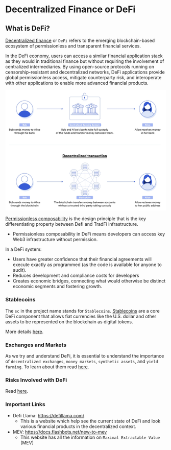 # Decentralized Finance or DeFi

## What is DeFi?

[Decentralized finance](https://chain.link/education/defi) or `DeFi` refers to the emerging blockchain-based ecosystem of permissionless and transparent financial services.

In the DeFi economy, users can access a similar financial application stack as they would in traditional finance but without requiring the involvement of centralized intermediaries. By using open-source protocols running on censorship-resistant and decentralized networks, DeFi applications provide global permissionless access, mitigate counterparty risk, and interoperate with other applications to enable more advanced financial products.

![TradFi vs DeFi](readme-imgs/tradfi-vs-defi.png)

[Permissionless composability](https://chain.link/education-hub/permissionless-composability) is the design principle that is the key differentiating property between Defi and TradFi infrastructure.

- Permissionless composability in DeFi means developers can access key Web3 infrastructure without permission.

In a DeFi system:

- Users have greater confidence that their financial agreements will execute exactly as programmed (as the code is available for anyone to audit).
- Reduces development and compliance costs for developers
- Creates economic bridges, connecting what would otherwise be distinct economic segments and fostering growth.

### Stablecoins

The `sc` in the project name stands for `Stablecoins`. [Stablecoins](https://chain.link/education-hub/stablecoins) are a core DeFi component that allows fiat currencies like the U.S. dollar and other assets to be represented on the blockchain as digital tokens.

More details [here](stablecoin.md).

### Exchanges and Markets

As we try and understand DeFi, it is essential to understand the importance of `decentralized exchanges`, `money markets`, `synthetic assets`, and `yield farming`. To learn about them read [here](exchangesandmarkets.md).

### Risks Involved with DeFi

Read [here](riskswithdefi.md).

### Important Links

- Defi Llama: <https://defillama.com/>
  - This is a website which help see the current state of DeFi and look various financial products in the decentralized context.
- MEV: <https://docs.flashbots.net/new-to-mev>
  - This website has all the information on `Maximal Extractable Value` (MEV)
  